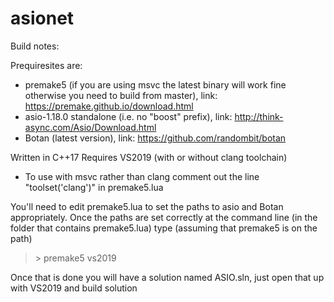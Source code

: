 # asionet

Build notes:

Prequiresites are:
  - premake5 (if you are using msvc the latest binary will work fine otherwise you 
    need to build from master), link: https://premake.github.io/download.html
  - asio-1.18.0 standalone (i.e. no "boost" prefix), link: http://think-async.com/Asio/Download.html
  - Botan (latest version), link: https://github.com/randombit/botan 

Written in C++17 Requires VS2019 (with or without clang toolchain)
  - To use with msvc rather than clang comment out the line "toolset('clang')"
    in premake5.lua

You'll need to edit premake5.lua to set the paths to asio and Botan appropriately. Once
the paths are set correctly at the command line (in the folder that contains premake5.lua) 
type (assuming that premake5 is on the path)

> \> premake5 vs2019

Once that is done you will have a solution named ASIO.sln, just open that up with VS2019
and build solution
